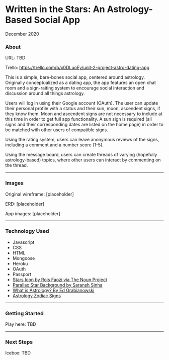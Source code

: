 # Written in the Stars: An Astrology-Based Social App
December 2020

<h3>About</h3>

URL: TBD

Trello: https://trello.com/b/x0DLuoEy/unit-2-project-astro-dating-app

This is a simple, bare-bones social app, centered around astrology. Originally conceptualized as a dating app, the app features an open chat room and a sign-raiting system to encourage social interaction and discussion around all things astrology.

Users will log in using their Google account (OAuth). The user can update their personal profile with a status and their sun, moon, ascendent signs, if they know them. Moon and ascendent signs are not necessary to include at this time in order to get full app functionality. A sun sign is required (all signs and their corresponding dates are listed on the home page) in order to be matched with other users of compatible signs. 

Using the rating system, users can leave anonymous reviews of the signs, including a comment and a number score (1-5).

Using the message board, users can create threads of varying (hopefully astrology-based) topics, where other users can interact by commenting on the thread.

---------------------------------------

<h3>Images</h3>

Original wireframe:
[placeholder]

ERD:
[placeholder]

App images:
[placeholder]

---------------------------------------

<h3>Technology Used</h3>

* Javascript
* CSS
* HTML
* Mongoose
* Heroku
* OAuth
* Passport
* [Stars Icon by Rois Faozi via The Noun Project](https://thenounproject.com/search/?q=star&i=3347240)
* [Parallax Star Background by Saransh Sinha](https://codepen.io/saransh/pen/BKJun)
* [What is Astrology? By Ed Grabianowski](https://entertainment.howstuffworks.com/horoscopes-astrology/question749.htm)
* [Astrology Zodiac Signs](https://www.astrology-zodiac-signs.com/)

---------------------------------------

<h3>Getting Started</h3>

Play here: TBD

---------------------------------------

<h3>Next Steps</h3>

Icebox: TBD

